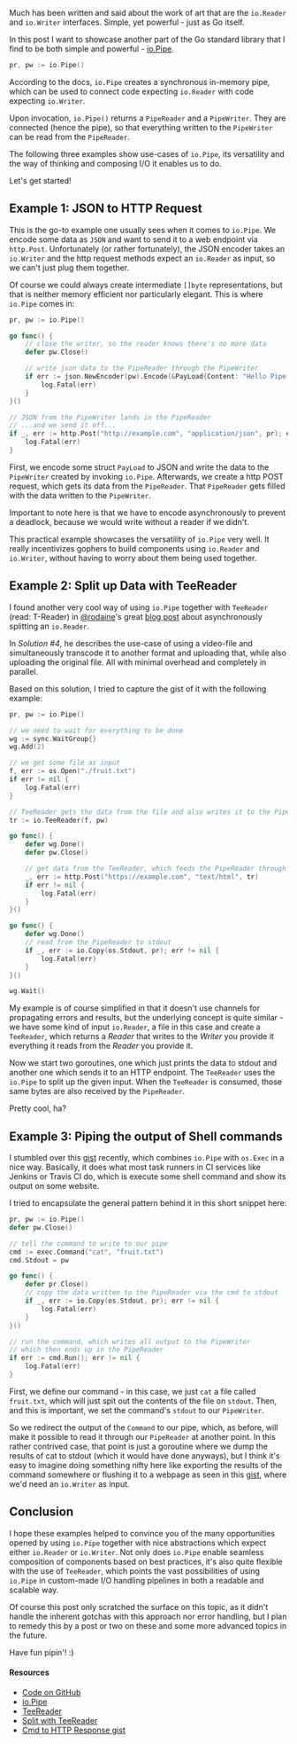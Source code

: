 Much has been written and said about the work of art that are the `io.Reader` and `io.Writer` interfaces. Simple, yet powerful - just as Go itself.

In this post I want to showcase another part of the Go standard library that I find to be both simple and powerful - [io.Pipe](https://golang.org/pkg/io/#Pipe).

```go
pr, pw := io.Pipe()
```

According to the docs, `io.Pipe` creates a synchronous in-memory pipe, which can be used to connect code expecting `io.Reader` with code expecting `io.Writer`.

Upon invocation, `io.Pipe()` returns a `PipeReader` and a `PipeWriter`. They are connected (hence the pipe), so that everything written to the `PipeWriter` can be read from the `PipeReader`.

The following three examples show use-cases of `io.Pipe`, its versatility and the way of thinking and composing I/O it enables us to do. 

Let's get started!

## Example 1: JSON to HTTP Request

This is the go-to example one usually sees when it comes to `io.Pipe`. We encode some data as `JSON` and want to send it to a web endpoint via `http.Post`. Unfortunately (or rather fortunately), the JSON encoder takes an `io.Writer` and the http request methods expect an `io.Reader` as input, so we can't just plug them together.

Of course we could always create intermediate `[]byte` representations, but that is neither memory efficient nor particularly elegant. This is where `io.Pipe` comes in:

```go
pr, pw := io.Pipe()

go func() {
    // close the writer, so the reader knows there's no more data
    defer pw.Close()

    // write json data to the PipeReader through the PipeWriter
    if err := json.NewEncoder(pw).Encode(&PayLoad{Content: "Hello Pipe!"}); err != nil {
        log.Fatal(err)
    }
}()

// JSON from the PipeWriter lands in the PipeReader
// ...and we send it off...
if _, err := http.Post("http://example.com", "application/json", pr); err != nil {
    log.Fatal(err)
}
```

First, we encode some struct `PayLoad` to JSON and write the data to the `PipeWriter` created by invoking `io.Pipe`.
Afterwards, we create a http POST request, which gets its data from the `PipeReader`. That `PipeReader` gets filled with the data written to the `PipeWriter`.

Important to note here is that we have to encode asynchronously to prevent a deadlock, because we would write without a reader if we didn't.

This practical example showcases the versatility of `io.Pipe` very well. It really incentivizes gophers to build components using `io.Reader` and `io.Writer`, without having to worry about them being used together.

## Example 2: Split up Data with TeeReader 

I found another very cool way of using `io.Pipe` together with `TeeReader` (read: T-Reader) in [@rodaine](https://twitter.com/rodaine)'s great [blog post](http://rodaine.com/2015/04/async-split-io-reader-in-golang/) about asynchronously splitting an `io.Reader`.

In *Solution #4*, he describes the use-case of using a video-file and simultaneously transcode it to another format and uploading that, while also uploading the original file. All with minimal overhead and completely in parallel.

Based on this solution, I tried to capture the gist of it with the following example:

```go
pr, pw := io.Pipe()

// we need to wait for everything to be done
wg := sync.WaitGroup{}
wg.Add(2)

// we get some file as input
f, err := os.Open("./fruit.txt")
if err != nil {
    log.Fatal(err)
}

// TeeReader gets the data from the file and also writes it to the PipeWriter
tr := io.TeeReader(f, pw) 

go func() {
    defer wg.Done()
    defer pw.Close()

    // get data from the TeeReader, which feeds the PipeReader through the PipeWriter
    _, err := http.Post("https://example.com", "text/html", tr)
    if err != nil {
        log.Fatal(err)
    }
}()

go func() {
    defer wg.Done()
    // read from the PipeReader to stdout
    if _, err := io.Copy(os.Stdout, pr); err != nil {
        log.Fatal(err)
    }
}()

wg.Wait()
```

My example is of course simplified in that it doesn't use channels for propagating errors and results, but the underlying concept is quite similar - we have some kind of input `io.Reader`, a file in this case and create a `TeeReader`, which returns a *Reader* that writes to the *Writer* you provide it everything it reads from the *Reader* you provide it.

Now we start two goroutines, one which just prints the data to stdout and another one which sends it to an HTTP endpoint. The `TeeReader` uses the `io.Pipe` to split up the given input. When the `TeeReader` is consumed, those same bytes are also received by the `PipeReader`.

Pretty cool, ha?

## Example 3: Piping the output of Shell commands

I stumbled over this [gist](https://gist.github.com/ifels/10392762) recently, which combines `io.Pipe` with `os.Exec` in a nice way. Basically, it does what most task runners in CI services like Jenkins or Travis CI do, which is execute some shell command and show its output on some website.

I tried to encapsulate the general pattern behind it in this short snippet here:

```go
pr, pw := io.Pipe()
defer pw.Close()

// tell the command to write to our pipe
cmd := exec.Command("cat", "fruit.txt")
cmd.Stdout = pw

go func() {
    defer pr.Close()
    // copy the data written to the PipeReader via the cmd to stdout
    if _, err := io.Copy(os.Stdout, pr); err != nil {
        log.Fatal(err)
    }
}()

// run the command, which writes all output to the PipeWriter
// which then ends up in the PipeReader
if err := cmd.Run(); err != nil {
    log.Fatal(err)
}
```

First, we define our command - in this case, we just `cat` a file called `fruit.txt`, which will just spit out the contents of the file on `stdout`. Then, and this is important, we set the command's `stdout` to our `PipeWriter`.

So we redirect the output of the `Command` to our pipe, which, as before, will make it possible to read it through our `PipeReader` at another point. In this rather contrived case, that point is just a goroutine where we dump the results of cat to stdout (which it would have done anyways), but I think it's easy to imagine doing something nifty here like exporting the results of the command somewhere or flushing it to a webpage as seen in this [gist](https://gist.github.com/ifels/10392762), where we'd need an `io.Writer` as input.

## Conclusion

I hope these examples helped to convince you of the many opportunities opened by using `io.Pipe` together with nice abstractions which expect either `io.Reader` or `io.Writer`. Not only does `io.Pipe` enable seamless composition of components based on best practices, it's also quite flexible with the use of `TeeReader`, which points the vast possibilities of using `io.Pipe` in custom-made I/O handling pipelines in both a readable and scalable way.

Of course this post only scratched the surface on this topic, as it didn't handle the inherent gotchas with this approach nor error handling, but I plan to remedy this by a post or two on these and some more advanced topics in the future.

Have fun pipin'! :)

#### Resources

* [Code on GitHub](https://github.com/zupzup/golang-io-pipe)
* [io.Pipe](https://golang.org/pkg/io/#Pipe)
* [TeeReader](https://golang.org/pkg/io/#TeeReader)
* [Split with TeeReader](http://rodaine.com/2015/04/async-split-io-reader-in-golang/)
* [Cmd to HTTP Response gist](https://gist.github.com/ifels/10392762)

